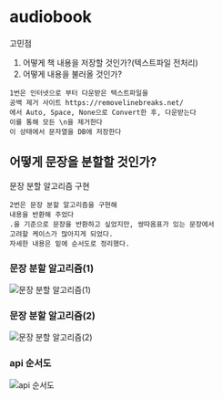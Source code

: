 # audiobook
고민점  
1. 어떻게 책 내용을 저장할 것인가?(텍스트파일 전처리)
2. 어떻게 내용을 불러올 것인가?

```
1번은 인터넷으로 부터 다운받은 텍스트파일을
공백 제거 사이트 https://removelinebreaks.net/
에서 Auto, Space, None으로 Convert한 후, 다운받는다
이를 통해 모든 \n을 제거한다
이 상태에서 문자열을 DB에 저장한다
```

## 어떻게 문장을 분할할 것인가?

문장 분할 알고리즘 구현

```
2번은 문장 분할 알고리즘을 구현해  
내용을 반환해 주었다
.을 기준으로 문장을 반환하고 싶었지만, 쌍따옴표가 있는 문장에서 
고려할 케이스가 많아지게 되었다.  
자세한 내용은 밑에 순서도로 정리했다.
```

### 문장 분할 알고리즘(1)
![문장 분할 알고리즘(1)](https://github.com/GyyymShark/audiobook/assets/46774346/23d2baf5-2e44-44a3-bf12-0162477cdf19)

### 문장 분할 알고리즘(2)
![문장 분할 알고리즘(2)](https://github.com/GyyymShark/audiobook/assets/46774346/7662dc07-48d5-4e4b-a9eb-de42934019f7)

### api 순서도
![api 순서도](https://github.com/GyyymShark/audiobook/assets/46774346/0b5e0d05-3031-412e-a2ae-5f924b18d933)